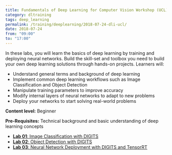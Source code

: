 ```yaml
---
title: Fundamentals of Deep Learning for Computer Vision Workshop (UCL)
category: dltraining
tags: deep_learning
permalink: /training/deeplearning/2018-07-24-dli-ucl/
date: 2018-07-24
from: "09:00"
to: "17:00"
---
```



In these labs, you will learn the basics of deep learning by training and deploying neural networks. Build the skill-set and toolbox you need to build your own deep learning solutions through hands-on projects. Learners will:

* Understand general terms and background of deep learning
* Implement common deep learning workflows such as Image Classification and Object Detection
* Manipulate training parameters to improve accuracy
* Modify internal layers of neural networks to adapt to new problems
* Deploy your networks to start solving real-world problems

**Content level:** Beginner

**Pre-Requisites:** Technical background and basic understanding of deep learning concepts

* [**Lab 01**: Image Classification with DIGITS](/assets/slides/2018-07-24-dl-ucl/image-classification.pdf)
* [**Lab 02**: Object Detection with DIGITS](/assets/slides/2018-07-24-dl-ucl/object-detection.pdf)
* [**Lab 03**: Neural Network Deployment with DIGITS and TensorRT](/assets/slides/2018-07-19-dl-cv/deployment.pdf)
